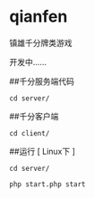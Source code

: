# qianfen
镇雄千分牌类游戏

开发中......


##千分服务端代码

    cd server/

##千分客户端

    cd client/
    
##运行 [ Linux下 ]
        
    cd server/
        
    php start.php start